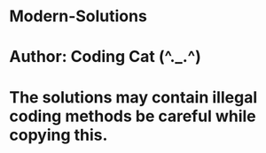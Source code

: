 # Modern-Solutions
# Author: Coding Cat  (^._.^)
# The solutions may contain illegal coding methods be careful while copying this.

